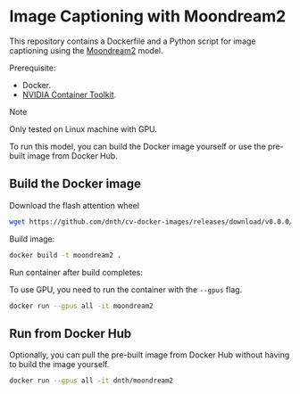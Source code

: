 # Image Captioning with Moondream2
This repository contains a Dockerfile and a Python script for image captioning using the [Moondream2](https://github.com/vikhyat/moondream) model.

Prerequisite:
- Docker.
- [NVIDIA Container Toolkit](https://docs.nvidia.com/datacenter/cloud-native/container-toolkit/latest/install-guide.html).

> [!NOTE]
> Only tested on Linux machine with GPU.

To run this model, you can build the Docker image yourself or use the pre-built image from Docker Hub.

## Build the Docker image

Download the flash attention wheel

```bash
wget https://github.com/dnth/cv-docker-images/releases/download/v0.0.0/flash_attn-2.6.3-cp310-cp310-linux_x86_64.whl
```

Build image:

```bash
docker build -t moondream2 .
```

Run container after build completes:

To use GPU, you need to run the container with the `--gpus` flag.
```bash
docker run --gpus all -it moondream2
```


## Run from Docker Hub
Optionally, you can pull the pre-built image from Docker Hub without having to build the image yourself.

```bash
docker run --gpus all -it dnth/moondream2
```
